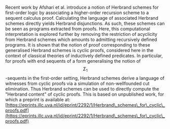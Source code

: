 












Recent work by Afshari et al.
introduce a notion of Herbrand schemes
for first-order logic by associating a higher-order recursion scheme to a
sequent calculus proof. Calculating the language of associated Herbrand
schemes directly yields Herbrand disjunctions. As such, these schemes
can be seen as programs extracted from proofs. Here, this computational
interpretation is explored further by removing the restriction
of acyclicity from Herbrand schemes which amounts to admitting recursively
defined programs. It is shown that the notion of proof corresponding
to these generalised Herbrand schemes is cyclic proofs, considered here in
the context of classical theories of inductively defined predicates. In particular,
for proofs with end sequents of a form generalising the notion of
$$\Sigma_1$$-sequents in the first-order setting, Herbrand schemes derive a language of witnesses from cyclic proofs via a simulation of non-wellfounded cut elimination. Thus Herbrand schemes can be used to directly compute the "Herbrand content" of cyclic proofs. This is based on unpublished work, for which a preprint is available at:
[https://eprints.illc.uva.nl/id/eprint/2292/1/Herbrand\_schemes\_for\_cyclic\_proofs.pdf](https://eprints.illc.uva.nl/id/eprint/2292/1/Herbrand\_schemes\_for\_cyclic\_proofs.pdf)

















